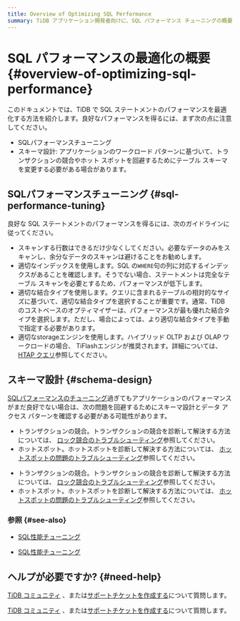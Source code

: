 ```yaml
---
title: Overview of Optimizing SQL Performance
summary: TiDB アプリケーション開発者向けに、SQL パフォーマンス チューニングの概要を説明します。
---
```


# SQL パフォーマンスの最適化の概要 {#overview-of-optimizing-sql-performance}

このドキュメントでは、TiDB で SQL ステートメントのパフォーマンスを最適化する方法を紹介します。良好なパフォーマンスを得るには、まず次の点に注意してください。

-   SQLパフォーマンスチューニング
-   スキーマ設計: アプリケーションのワークロード パターンに基づいて、トランザクションの競合やホット スポットを回避するためにテーブル スキーマを変更する必要がある場合があります。

## SQLパフォーマンスチューニング {#sql-performance-tuning}

良好な SQL ステートメントのパフォーマンスを得るには、次のガイドラインに従ってください。

-   スキャンする行数はできるだけ少なくしてください。必要なデータのみをスキャンし、余分なデータのスキャンは避けることをお勧めします。
-   適切なインデックスを使用します。SQL の`WHERE`句の列に対応するインデックスがあることを確認します。そうでない場合、ステートメントは完全なテーブル スキャンを必要とするため、パフォーマンスが低下します。
-   適切な結合タイプを使用します。クエリに含まれるテーブルの相対的なサイズに基づいて、適切な結合タイプを選択することが重要です。通常、TiDB のコストベースのオプティマイザーは、パフォーマンスが最も優れた結合タイプを選択します。ただし、場合によっては、より適切な結合タイプを手動で指定する必要があります。
-   適切なstorageエンジンを使用します。ハイブリッド OLTP および OLAP ワークロードの場合、 TiFlashエンジンが推奨されます。詳細については、 [HTAP クエリ](/develop/dev-guide-hybrid-oltp-and-olap-queries.md)参照してください。

## スキーマ設計 {#schema-design}

[SQLパフォーマンスのチューニング](#sql-performance-tuning)過ぎてもアプリケーションのパフォーマンスがまだ良好でない場合は、次の問題を回避するためにスキーマ設計とデータ アクセス パターンを確認する必要がある可能性があります。

<CustomContent platform="tidb">

-   トランザクションの競合。トランザクションの競合を診断して解決する方法については、 [ロック競合のトラブルシューティング](/troubleshoot-lock-conflicts.md)参照してください。
-   ホットスポット。ホットスポットを診断して解決する方法については、 [ホットスポットの問題のトラブルシューティング](/troubleshoot-hot-spot-issues.md)参照してください。

</CustomContent>

<CustomContent platform="tidb-cloud">

-   トランザクションの競合。トランザクションの競合を診断して解決する方法については、 [ロック競合のトラブルシューティング](https://docs.pingcap.com/tidb/stable/troubleshoot-lock-conflicts)参照してください。
-   ホットスポット。ホットスポットを診断して解決する方法については、 [ホットスポットの問題のトラブルシューティング](https://docs.pingcap.com/tidb/stable/troubleshoot-hot-spot-issues)参照してください。

</CustomContent>

### 参照 {#see-also}

<CustomContent platform="tidb">

-   [SQL性能チューニング](/sql-tuning-overview.md)

</CustomContent>

<CustomContent platform="tidb-cloud">

-   [SQL性能チューニング](/tidb-cloud/tidb-cloud-sql-tuning-overview.md)

</CustomContent>

## ヘルプが必要ですか? {#need-help}

<CustomContent platform="tidb">

[TiDB コミュニティ](https://ask.pingcap.com/) 、または[サポートチケットを作成する](/support.md)について質問します。

</CustomContent>

<CustomContent platform="tidb-cloud">

[TiDB コミュニティ](https://ask.pingcap.com/) 、または[サポートチケットを作成する](https://support.pingcap.com/)について質問します。

</CustomContent>
